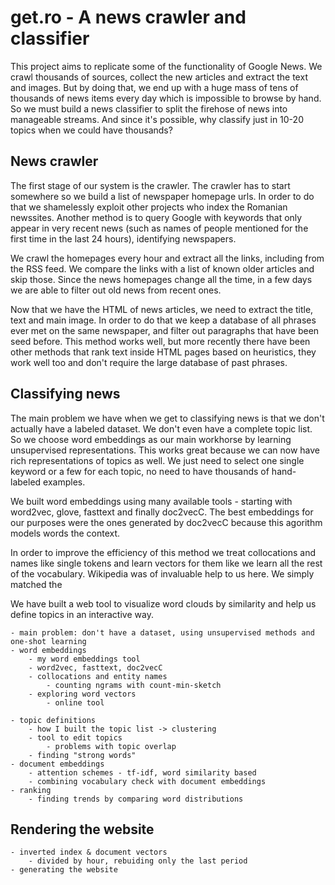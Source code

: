 # get.ro - A news crawler and classifier

This project aims to replicate some of the functionality of Google News. We crawl thousands of sources, collect the new articles and extract the text and images. But by doing that, we end up with a huge mass of tens of thousands of news items every day which is impossible to browse by hand. So we must build a news classifier to split the firehose of news into manageable streams. And since it's possible, why classify just in 10-20 topics when we could have thousands? 

## News crawler

The first stage of our system is the crawler. The crawler has to start somewhere so we build a list of newspaper homepage urls. In order to do that we shamelessly exploit other projects who index the Romanian newssites. Another method is to query Google with keywords that only appear in very recent news (such as names of people mentioned for the first time in the last 24 hours), identifying newspapers.

We crawl the homepages every hour and extract all the links, including from the RSS feed. We compare the links with a list of known older articles and skip those. Since the news homepages change all the time, in a few days we are able to filter out old news from recent ones.

Now that we have the HTML of news articles, we need to extract the title, text and main image. In order to do that we keep a database of all phrases ever met on the same newspaper, and filter out paragraphs that have been seed before. This method works well, but more recently there have been other methods that rank text inside HTML pages based on heuristics, they work well too and don't require the large database of past phrases.

## Classifying news

The main problem we have when we get to classifying news is that we don't actually have a labeled dataset. We don't even have a complete topic list. So we choose word embeddings as our main workhorse by learning unsupervised representations. This works great because we can now have rich representations of topics as well. We just need to select one single keyword or a few for each topic, no need to have thousands of hand-labeled examples.

We built word embeddings using many available tools - starting with word2vec, glove, fasttext and finally doc2vecC. The best embeddings for our purposes were the ones generated by doc2vecC because this agorithm models words the context.

In order to improve the efficiency of this method we treat collocations and names like single tokens and learn vectors for them like we learn all the rest of the vocabulary. Wikipedia was of invaluable help to us here. We simply matched the 


We have built a web tool to visualize word clouds by similarity and help us define topics in an interactive way.


    - main problem: don't have a dataset, using unsupervised methods and one-shot learning
    - word embeddings
        - my word embeddings tool
        - word2vec, fasttext, doc2vecC
        - collocations and entity names
            - counting ngrams with count-min-sketch
        - exploring word vectors
            - online tool
            
    - topic definitions
        - how I built the topic list -> clustering
        - tool to edit topics
            - problems with topic overlap
        - finding "strong words"
    - document embeddings
        - attention schemes - tf-idf, word similarity based
        - combining vocabulary check with document embeddings
    - ranking
        - finding trends by comparing word distributions

## Rendering the website
    - inverted index & document vectors
        - divided by hour, rebuiding only the last period
    - generating the website
